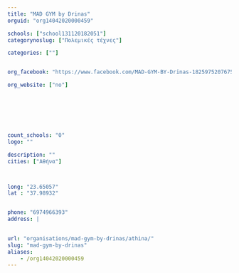 ```yaml
---
title: "MAD GYM by Drinas"
orguid: "org14042020000459"

schools: ["school131120182051"]
categorynoslug: ["Πολεμικές τέχνες"]

categories: [""]


org_facebook: "https://www.facebook.com/MAD-GYM-BY-Drinas-1825975207675197/"

org_website: ["no"]







count_schools: "0"
logo: ""

description: ""
cities: ["Αθήνα"]



long: "23.65057"
lat : "37.98932"


phone: "6974966393"
address: |
    

url: "organisations/mad-gym-by-drinas/athina/"
slug: "mad-gym-by-drinas"
aliases:
    - /org14042020000459
---
```



